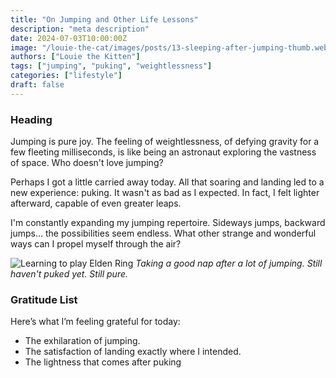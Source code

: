 ```yaml
---
title: "On Jumping and Other Life Lessons"
description: "meta description"
date: 2024-07-03T10:00:00Z
image: "/louie-the-cat/images/posts/13-sleeping-after-jumping-thumb.webp"
authors: ["Louie the Kitten"]
tags: ["jumping", "puking", "weightlessness"]
categories: ["lifestyle"]
draft: false
---
```


### Heading

Jumping is pure joy. The feeling of weightlessness, of defying gravity for a few fleeting milliseconds, is like being an astronaut exploring the vastness of space. Who doesn't love jumping?

Perhaps I got a little carried away today. All that soaring and landing led to a new experience: puking. It wasn't as bad as I expected. In fact, I felt lighter afterward, capable of even greater leaps.

I'm constantly expanding my jumping repertoire. Sideways jumps, backward jumps... the possibilities seem endless. What other strange and wonderful ways can I propel myself through the air?

![Learning to play Elden Ring](/louie-the-cat/images/posts/13-sleeping-after-jumping-full.webp)
*Taking a good nap after a lot of jumping. Still haven't puked yet. Still pure.*

### Gratitude List

Here’s what I’m feeling grateful for today:

* The exhilaration of jumping.
* The satisfaction of landing exactly where I intended.
* The lightness that comes after puking
